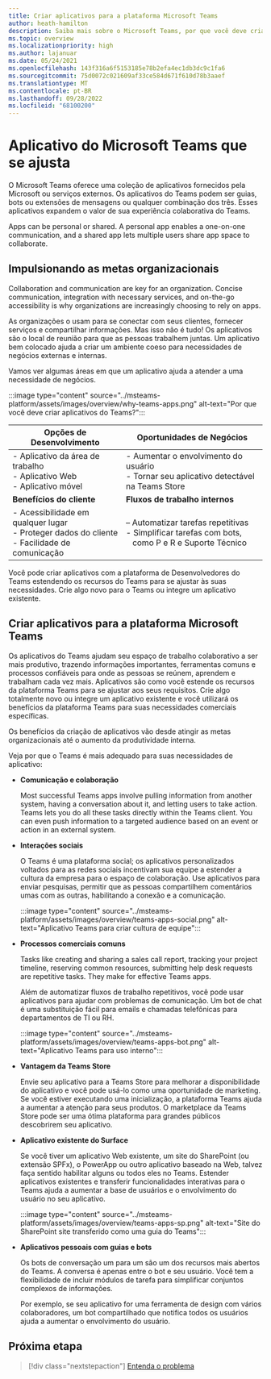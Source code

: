 ```yaml
---
title: Criar aplicativos para a plataforma Microsoft Teams
author: heath-hamilton
description: Saiba mais sobre o Microsoft Teams, por que você deve criar aplicativos na plataforma Teams e como o aplicativo Teams ajuda a atender às necessidades de negócios.
ms.topic: overview
ms.localizationpriority: high
ms.author: lajanuar
ms.date: 05/24/2021
ms.openlocfilehash: 143f316a6f5153185e78b2efa4ec1db3dc9c1fa6
ms.sourcegitcommit: 75d0072c021609af33ce584d671f610d78b3aaef
ms.translationtype: MT
ms.contentlocale: pt-BR
ms.lasthandoff: 09/28/2022
ms.locfileid: "68100200"
---
```

# <a name="teams-app-that-fits"></a>Aplicativo do Microsoft Teams que se ajusta

O Microsoft Teams oferece uma coleção de aplicativos fornecidos pela Microsoft ou serviços externos. Os aplicativos do Teams podem ser guias, bots ou extensões de mensagens ou qualquer combinação dos três. Esses aplicativos expandem o valor de sua experiência colaborativa do Teams.

Apps can be personal or shared. A personal app enables a one-on-one communication, and a shared app lets multiple users share app space to collaborate.

## <a name="driving-organizational-goals"></a>Impulsionando as metas organizacionais

Collaboration and communication are key for an organization. Concise communication, integration with necessary services, and on-the-go accessibility is why organizations are increasingly choosing to rely on apps.

As organizações o usam para se conectar com seus clientes, fornecer serviços e compartilhar informações. Mas isso não é tudo! Os aplicativos são o local de reunião para que as pessoas trabalhem juntas. Um aplicativo bem colocado ajuda a criar um ambiente coeso para necessidades de negócios externas e internas.

Vamos ver algumas áreas em que um aplicativo ajuda a atender a uma necessidade de negócios.

:::image type="content" source="../msteams-platform/assets/images/overview/why-teams-apps.png" alt-text="Por que você deve criar aplicativos do Teams?":::

| **Opções de Desenvolvimento** | **Oportunidades de Negócios** |
| --- | --- |
| - Aplicativo da área de trabalho <br> - Aplicativo Web <br> - Aplicativo móvel | - Aumentar o envolvimento do usuário <br> - Tornar seu aplicativo detectável na Teams Store |
| **Benefícios do cliente** | **Fluxos de trabalho internos** |
| - Acessibilidade em qualquer lugar <br> - Proteger dados do cliente <br> - Facilidade de comunicação | – Automatizar tarefas repetitivas <br> - Simplificar tarefas com bots, <br> &nbsp;&nbsp; como P e R e Suporte Técnico |

Você pode criar aplicativos com a plataforma de Desenvolvedores do Teams estendendo os recursos do Teams para se ajustar às suas necessidades. Crie algo novo para o Teams ou integre um aplicativo existente.

## <a name="build-apps-with-microsoft-teams-platform"></a>Criar aplicativos para a plataforma Microsoft Teams

Os aplicativos do Teams ajudam seu espaço de trabalho colaborativo a ser mais produtivo, trazendo informações importantes, ferramentas comuns e processos confiáveis para onde as pessoas se reúnem, aprendem e trabalham cada vez mais. Aplicativos são como você estende os recursos da plataforma Teams para se ajustar aos seus requisitos. Crie algo totalmente novo ou integre um aplicativo existente e você utilizará os benefícios da plataforma Teams para suas necessidades comerciais específicas.

Os benefícios da criação de aplicativos vão desde atingir as metas organizacionais até o aumento da produtividade interna.

Veja por que o Teams é mais adequado para suas necessidades de aplicativo:

- **Comunicação e colaboração**

    Most successful Teams apps involve pulling information from another system, having a conversation about it, and letting users to take action. Teams lets you do all these tasks directly within the Teams client. You can even push information to a targeted audience based on an event or action in an external system.

- **Interações sociais**

    O Teams é uma plataforma social; os aplicativos personalizados voltados para as redes sociais incentivam sua equipe a estender a cultura da empresa para o espaço de colaboração. Use aplicativos para enviar pesquisas, permitir que as pessoas compartilhem comentários umas com as outras, habilitando a conexão e a comunicação.

    :::image type="content" source="../msteams-platform/assets/images/overview/teams-apps-social.png" alt-text="Aplicativo Teams para criar cultura de equipe":::

- **Processos comerciais comuns**

    Tasks like creating and sharing a sales call report, tracking your project timeline, reserving common resources, submitting help desk requests are repetitive tasks. They make for effective Teams apps.

    Além de automatizar fluxos de trabalho repetitivos, você pode usar aplicativos para ajudar com problemas de comunicação. Um bot de chat é uma substituição fácil para emails e chamadas telefônicas para departamentos de TI ou RH.

    :::image type="content" source="../msteams-platform/assets/images/overview/teams-apps-bot.png" alt-text="Aplicativo Teams para uso interno":::

- **Vantagem da Teams Store**

    Envie seu aplicativo para a Teams Store para melhorar a disponibilidade do aplicativo e você pode usá-lo como uma oportunidade de marketing. Se você estiver executando uma inicialização, a plataforma Teams ajuda a aumentar a atenção para seus produtos. O marketplace da Teams Store pode ser uma ótima plataforma para grandes públicos descobrirem seu aplicativo.

- **Aplicativo existente do Surface**

    Se você tiver um aplicativo Web existente, um site do SharePoint (ou extensão SPFx), o PowerApp ou outro aplicativo baseado na Web, talvez faça sentido habilitar alguns ou todos eles no Teams. Estender aplicativos existentes e transferir funcionalidades interativas para o Teams ajuda a aumentar a base de usuários e o envolvimento do usuário no seu aplicativo.

    :::image type="content" source="../msteams-platform/assets/images/overview/teams-apps-sp.png" alt-text="Site do SharePoint site transferido como uma guia do Teams":::

- **Aplicativos pessoais com guias e bots**

    Os bots de conversação um para um são um dos recursos mais abertos do Teams. A conversa é apenas entre o bot e seu usuário. Você tem a flexibilidade de incluir módulos de tarefa para simplificar conjuntos complexos de informações.

    Por exemplo, se seu aplicativo for uma ferramenta de design com vários colaboradores, um bot compartilhado que notifica todos os usuários ajuda a aumentar o envolvimento do usuário.

## <a name="next-step"></a>Próxima etapa

> [!div class="nextstepaction"]
> [Entenda o problema](overview-story.md)
